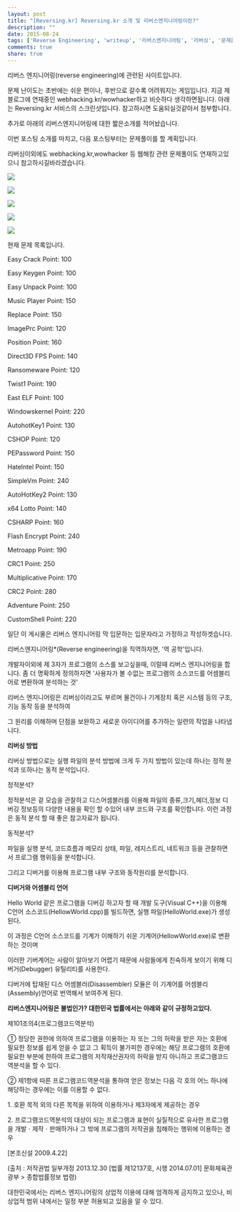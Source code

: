 ```yaml
---
layout: post
title: "[Reversing.kr] Reversing.kr 소개 및 리버스엔지니어링이란?"
description: ""
date: 2015-08-24
tags: ['Reverse Engineering', 'writeup', '리버스엔지니어링', '리버싱', '문제풀이', '역공학', '정답', '풀이', '해답']
comments: true
share: true
---
```


리버스 엔지니어링(reverse engineering)에 관련된 사이트입니다.

문제 난이도는 초반에는 쉬운 편이나, 후반으로 갈수록 어려워지는 게임입니다. 지금 제 블로그에 연재중인
webhacking.kr/wowhacker하고 비슷하다 생각하면됩니다. 아래는 Reversing.kr 서비스의 스크린샷입니다. 참고하시면
도움되실것같아서 첨부합니다.

추가로 아래의 리버스엔지니어링에 대한 짧은소개를 적어놨습니다.

  

이번 포스팅 소개를 마치고, 다음 포스팅부터는 문제풀이를 할 계획입니다.

리버싱이외에도 webhacking.kr,wowhacker 등 웹해킹 관련 문제풀이도 연재하고있으니 참고하시길바라겠습니다.

  

  

![](/assets/images/posts/50/23506A4C55D9DECC0AFD15.PNG)

  

  

![](/assets/images/posts/50/2658944D55D9E3C7102B76.PNG)

  

  

![](/assets/images/posts/50/2753B84C55D9DECE062155.PNG)

  

![](/assets/images/posts/50/263F2B4C55D9DED01D9822.PNG)

  

![](/assets/images/posts/50/26302A4C55D9DED32B859B.PNG)

  

  

현재 문제 목록입니다.

Easy Crack Point: 100

Easy Keygen Point: 100

Easy Unpack Point: 100

Music Player Point: 150

Replace Point: 150

ImagePrc Point: 120

Position Point: 160

Direct3D FPS Point: 140

Ransomeware Point: 120

Twist1 Point: 190

East ELF Point: 100

Windowskernel Point: 220

AutohotKey1 Point: 130

CSHOP Point: 120

PEPassword Point: 150

Hatelntel Point: 150

SimpleVm Point: 240

AutoHotKey2 Point: 130

x64 Lotto Point: 140

CSHARP Point: 160

Flash Encrypt Point: 240

Metroapp Point: 190

CRC1 Point: 250

Multiplicative Point: 170

CRC2 Point: 280

Adventure Point: 250

CustomShell Point: 220

  

  

일단 이 게시물은 리버스 엔지니어링 막 입문하는 입문자라고 가정하고 작성하겟습니다.

리버스엔지니어링*(Reverse engineering)을 직역하자면, '역 공학'입니다.

개발자이외에 제 3자가 프로그램의 소스를 보고싶을때, 이럴때 리버스 엔지니어링을 합니다. 좀 더 명확하게 정의하자면 '사용자가 볼 수없는
프로그램의 소스코드를 어셈블리어로 변환하여 분석하는 것'

리버스 엔지니어링은 리버싱이라고도 부르며 물건이나 기계장치 혹은 시스템 등의 구조, 기능 동작 등을 분석하여

그 원리를 이해하며 단점을 보완하고 새로운 아이디어를 추가하는 일련의 작업을 나타냅니다.

  

  

**리버싱 방법**

리버싱 방법으로는 실행 파일의 분석 방법에 크게 두 가지 방법이 있는데 하나는 정적 분석과 또하나는 동적 분석입니다.

  

정적분석?

정적분석은 겉 모습을 관찰하고 디스어셈블러를 이용해 파일의 종류,크기,헤더,정보 디버깅 정보등의 다양한 내용을 확인 할 수있어 내부 코드와
구조를 확인합니다. 이런 과정은 동적 분석 할 때 좋은 참고자료가 됩니다.

  

동적분석?

파일을 실행 분석, 코드흐름과 메모리 상태, 파일, 레지스트리, 네트워크 등을 관찰하면서 프로그램 행위등을 분석합니다.

그리고 디버거를 이용해 프로그램 내부 구조와 동작원리를 분석합니다.

  

  

**디버거와 어셈블리 언어**

Hello World 같은 프로그램을 디버깅 하고자 할 때 개발 도구(Visual C++)을 이용해 C언어
소스코드(HellowWorld.cpp)를 빌드하면, 실행 파일(HelloWorld.exe)가 생성된다.

이 과정은 C언어 소스코드를 기계가 이해하기 쉬운 기계어(HellowWorld.exe)로 변환하는 것이며

이러한 기버계어는 사람이 알아보기 어렵기 때문에 사람들에게 친숙하게 보이기 위해 디버거(Debugger) 유틸리티를 사용한다.

디버거에 탑재된 디스 어셈블러(Disassembler) 모듈은 이 기계어를 어셈블리(Assembly)언어로 번역해서 보여주게 된다.

  

  

**리버스엔지니어링은 불법인가? 대한민국 법률에서는 아래와 같이 규정하고있다.**

  

제101조의4(프로그램코드역분석)

  

① 정당한 권한에 의하여 프로그램을 이용하는 자 또는 그의 허락을 받은 자는 호환에 필요한 정보를 쉽게 얻을 수 없고 그 획득이 불가피한
경우에는 해당 프로그램의 호환에 필요한 부분에 한하여 프로그램의 저작재산권자의 허락을 받지 아니하고 프로그램코드역분석을 할 수 있다.

  

② 제1항에 따른 프로그램코드역분석을 통하여 얻은 정보는 다음 각 호의 어느 하나에 해당하는 경우에는 이를 이용할 수 없다.

  

1\. 호환 목적 외의 다른 목적을 위하여 이용하거나 제3자에게 제공하는 경우

  

2\. 프로그램코드역분석의 대상이 되는 프로그램과 표현이 실질적으로 유사한 프로그램을 개발ㆍ제작ㆍ판매하거나 그 밖에 프로그램의 저작권을
침해하는 행위에 이용하는 경우

  

[본조신설 2009.4.22]

  

  

(출처 : 저작권법 일부개정 2013.12.30 [법률 제12137호, 시행 2014.07.01] 문화체육관광부 > 종합법률정보 법령)

  

대한민국에서는 리버스 엔지니어링의 상업적 이용에 대해 엄격하게 금지하고 있으나, 비상업적 범위 내에서는 일정 부분 허용되고 있음을 알 수
있다.

  

  

